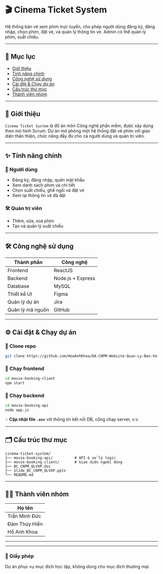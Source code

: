 # 🎬 Cinema Ticket System

Hệ thống bán vé xem phim trực tuyến, cho phép người dùng đăng ký, đăng nhập, chọn phim, đặt vé, và quản lý thông tin vé. Admin có thể quản lý phim, suất chiếu.

---

## 📌 Mục lục

- [Giới thiệu](#giới-thiệu)
- [Tính năng chính](#tính-năng-chính)
- [Công nghệ sử dụng](#công-nghệ-sử-dụng)
- [Cài đặt & Chạy dự án](#cài-đặt--chạy-dự-án)
- [Cấu trúc thư mục](#cấu-trúc-thư-mục)
- [Thành viên nhóm](#thành-viên-nhóm)

---

## 📖 Giới thiệu

`Cinema Ticket System` là đồ án môn Công nghệ phần mềm, được xây dựng theo mô hình Scrum. Dự án mô phỏng một hệ thống đặt vé phim với giao diện thân thiện, chức năng đầy đủ cho cả người dùng và quản trị viên.

---

## ✨ Tính năng chính

### 👤 Người dùng
- Đăng ký, đăng nhập, quên mật khẩu
- Xem danh sách phim và chi tiết
- Chọn suất chiếu, ghế ngồi và đặt vé
- Xem lại thông tin vé đã đặt

### 🛠️ Quản trị viên
- Thêm, sửa, xoá phim
- Tạo và quản lý suất chiếu

---

## 🛠️ Công nghệ sử dụng

| Thành phần | Công nghệ |
|------------|-----------|
| Frontend   | ReactJS |
| Backend    | Node.js + Express |
| Database   |  MySQL |
| Thiết kế UI | Figma |
| Quản lý dự án | Jira |
| Quản lý mã nguồn | GitHub |

---

## ⚙️ Cài đặt & Chạy dự án

### 📁 Clone repo
```bash
git clone https://github.com/HooAnhKhoa/DA-CNPM-Website-Quan-Ly-Ban-Ve-Phim.git
```

### 🚀 Chạy frontend
```bash
cd movie-booking-client
npm start
```

### 🧩 Chạy backend
```bash
cd movie-booking-api
node app.js
```

💡 **Cập nhật file `.env`** với thông tin kết nối DB, cổng chạy server, v.v.

---

## 🗂️ Cấu trúc thư mục

```
cinema-ticket-system/
├── movie-booking-api/          # API & xử lý logic
├── movie-booking-client/       # Giao diện người dùng
├── BC_CNPM_QLVXP.doc
├── Slide_BC_CNPM_QLVXP.pptx            
└── README.md
```

---

## 👨‍💻 Thành viên nhóm

| Họ tên       |
|--------------|
| Trần Minh Đức|
| Đàm Thúy Hiền|
| Hồ Anh Khoa  |

---

---

### 📃 Giấy phép

Dự án phục vụ mục đích học tập, không dùng cho mục đích thương mại.
